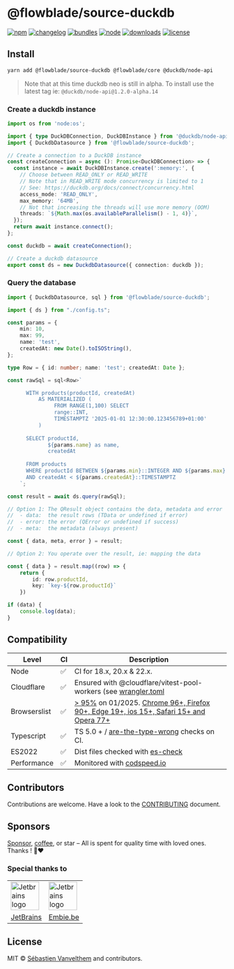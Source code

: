 # @flowblade/source-duckdb

[![npm](https://img.shields.io/npm/v/@flowblade/source-duckdb?style=for-the-badge&label=Npm&labelColor=444&color=informational)](https://www.npmjs.com/package/@flowblade/source-duckdb)
[![changelog](https://img.shields.io/static/v1?label=&message=changelog&logo=github&style=for-the-badge&labelColor=444&color=informational)](https://github.com/belgattitude/flowblade/blob/main/packages/source-duckdb/CHANGELOG.md)
[![bundles](https://img.shields.io/static/v1?label=&message=cjs|esm@treeshake&logo=webpack&style=for-the-badge&labelColor=444&color=informational)](https://github.com/belgattitude/flowblade/blob/main/packages/source-duckdb/.size-limit.cjs)
[![node](https://img.shields.io/static/v1?label=Node&message=18%2b&logo=node.js&style=for-the-badge&labelColor=444&color=informational)](#compatibility)
[![downloads](https://img.shields.io/npm/dm/@flowblade/source-duckdb?style=for-the-badge&labelColor=444)](https://www.npmjs.com/package/@flowblade/source-duckdb)
[![license](https://img.shields.io/npm/l/@flowblade/source-duckdb?style=for-the-badge&labelColor=444)](https://github.com/belgattitude/flowblade/blob/main/LICENSE)

## Install

```bash
yarn add @flowblade/source-duckdb @flowblade/core @duckdb/node-api
```

> Note that at this time duckdb neo is still in alpha. To install use the latest tag
> ie: `@duckdb/node-api@1.2.0-alpha.14`

### Create a duckdb instance

```typescript
import os from 'node:os';

import { type DuckDBConnection, DuckDBInstance } from '@duckdb/node-api';
import { DuckdbDatasource } from '@flowblade/source-duckdb';

// Create a connection to a DuckDB instance
const createConnection = async (): Promise<DuckDBConnection> => {
  const instance = await DuckDBInstance.create(':memory:', {
    // Choose between READ_ONLY or READ_WRITE
    // Note that in READ_WRITE mode concurrency is limited to 1
    // See: https://duckdb.org/docs/connect/concurrency.html
    access_mode: 'READ_ONLY',
    max_memory: '64MB',
    // Not that increasing the threads will use more memory (OOM)  
    threads: `${Math.max(os.availableParallelism() - 1, 4)}`,  
  });
  return await instance.connect();
};

const duckdb = await createConnection();

// Create a duckdb datasource
export const ds = new DuckdbDatasource({ connection: duckdb });
```

### Query the database

```typescript
import { DuckdbDatasource, sql } from '@flowblade/source-duckdb';

import { ds } from "./config.ts";

const params = {
    min: 10,
    max: 99,
    name: 'test',
    createdAt: new Date().toISOString(),
};

type Row = { id: number; name: 'test'; createdAt: Date };

const rawSql = sql<Row>`

      WITH products(productId, createdAt)
          AS MATERIALIZED (
               FROM RANGE(1,100) SELECT 
               range::INT,
               TIMESTAMPTZ '2025-01-01 12:30:00.123456789+01:00'
          )
      
      SELECT productId, 
             ${params.name} as name,
             createdAt
             
      FROM products 
      WHERE productId BETWEEN ${params.min}::INTEGER AND ${params.max}::INTEGER
      AND createdAt < ${params.createdAt}::TIMESTAMPTZ
    `;

const result = await ds.query(rawSql);

// Option 1: The QResult object contains the data, metadata and error
//  - data:  the result rows (TData or undefined if error)
//  - error: the error (QError or undefined if success)
//  - meta:  the metadata (always present)

const { data, meta, error } = result;

// Option 2: You operate over the result, ie: mapping the data

const { data } = result.map((row) => {
    return {
        id: row.productId,
        key: `key-${row.productId}`
    })

if (data) {
    console.log(data);
}
```


## Compatibility

| Level        | CI | Description                                                                                                                                                                                                                                                                                                                                                            |
|--------------|----|------------------------------------------------------------------------------------------------------------------------------------------------------------------------------------------------------------------------------------------------------------------------------------------------------------------------------------------------------------------------|  
| Node         | ✅  | CI for 18.x, 20.x & 22.x.                                                                                                                                                                                                                                                                                                                                              |
| Cloudflare   | ✅  | Ensured with @cloudflare/vitest-pool-workers (see [wrangler.toml](https://github.com/belgattitude/flowblade/blob/main/devtools/vitest/wrangler.toml)                                                                                                                                                                                                                   |
| Browserslist | ✅  | [> 95%](https://browserslist.dev/?q=ZGVmYXVsdHMsIGNocm9tZSA%2BPSA5NiwgZmlyZWZveCA%2BPSAxMDUsIGVkZ2UgPj0gMTEzLCBzYWZhcmkgPj0gMTUsIGlvcyA%2BPSAxNSwgb3BlcmEgPj0gMTAzLCBub3QgZGVhZA%3D%3D) on 01/2025. [Chrome 96+, Firefox 90+, Edge 19+, ios 15+, Safari 15+ and Opera 77+](https://github.com/belgattitude/flowblade/blob/main/packages/source-duckdb/.browserslistrc) |
| Typescript   | ✅  | TS 5.0 + / [are-the-type-wrong](https://github.com/arethetypeswrong/arethetypeswrong.github.io) checks on CI.                                                                                                                                                                                                                                                          |
| ES2022       | ✅  | Dist files checked with [es-check](https://github.com/yowainwright/es-check)                                                                                                                                                                                                                                                                                           |
| Performance  | ✅  | Monitored with [codspeed.io](https://codspeed.io/belgattitude/flowblade)                                                                                                                                                                                                                                                                                               |


## Contributors

Contributions are welcome. Have a look to the [CONTRIBUTING](https://github.com/belgattitude/flowblade/blob/main/CONTRIBUTING.md) document.

## Sponsors

[Sponsor](<[sponsorship](https://github.com/sponsors/belgattitude)>), [coffee](<(https://ko-fi.com/belgattitude)>),
or star – All is spent for quality time with loved ones. Thanks ! 🙏❤️

### Special thanks to

<table>
  <tr>
    <td>
      <a href="https://www.jetbrains.com/?ref=belgattitude" target="_blank">
         <img width="65" src="https://asset.brandfetch.io/idarKiKkI-/id53SttZhi.jpeg" alt="Jetbrains logo" />
      </a>
    </td>
    <td>
      <a href="https://www.embie.be/?ref=belgattitude" target="_blank">
        <img width="65" src="https://avatars.githubusercontent.com/u/98402122?s=200&v=4" alt="Jetbrains logo" />    
      </a>
    </td>
  </tr>
  <tr>
    <td align="center">
      <a href="https://www.jetbrains.com/?ref=belgattitude" target="_blank">JetBrains</a>
    </td>
    <td align="center">
      <a href="https://www.embie.be/?ref=belgattitude" target="_blank">Embie.be</a>
    </td>
   </tr>
</table>

## License

MIT © [Sébastien Vanvelthem](https://github.com/belgattitude) and contributors.
